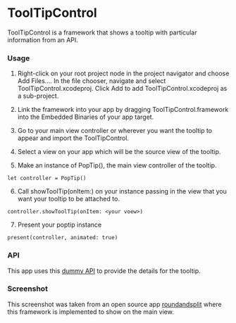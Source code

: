 # ToolTipControl

ToolTipControl is a framework that shows a tooltip with particular information from an API.

### Usage
1. Right-click on your root project node in the project navigator and choose Add Files.... In the file chooser, navigate and select ToolTipControl.xcodeproj. Click Add to add ToolTipControl.xcodeproj as a sub-project.

2. Link the framework into your app by dragging ToolTipControl.framework into the Embedded Binaries of your app target.

3. Go to your main view controller or wherever you want the tooltip to appear and import the ToolTipControl.

4. Select a view on your app which will be the source view of the tooltip.

5. Make an instance of PopTip(), the main view controller of the tooltip.
```
let controller = PopTip()
```
6. Call showToolTip(onItem:) on your instance passing in the view that you want your tooltip to be attached to.
```
controller.showToolTip(onItem: <your voew>)
```
7. Present your poptip instance
```
present(controller, animated: true)
```

### API

This app uses this [dummy API](https://dummyapi.io/api/post?limit=1) to provide the details for the tooltip.

### Screenshot

This screenshot was taken from an open source app [roundandsplit](https://github.com/lukhnos/roundandsplit) where this framework is implemented to show on the main view.

